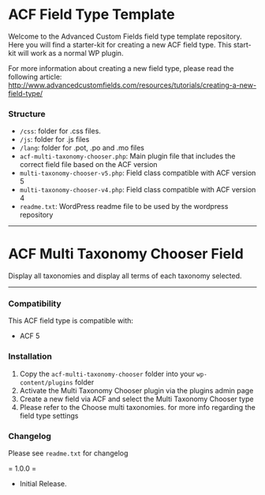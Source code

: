 # ACF Field Type Template

Welcome to the Advanced Custom Fields field type template repository.
Here you will find a starter-kit for creating a new ACF field type. This start-kit will work as a normal WP plugin.

For more information about creating a new field type, please read the following article:
http://www.advancedcustomfields.com/resources/tutorials/creating-a-new-field-type/

### Structure

* `/css`:  folder for .css files.
* `/js`: folder for .js files
* `/lang`: folder for .pot, .po and .mo files
* `acf-multi-taxonomy-chooser.php`: Main plugin file that includes the correct field file based on the ACF version
* `multi-taxonomy-chooser-v5.php`: Field class compatible with ACF version 5 
* `multi-taxonomy-chooser-v4.php`: Field class compatible with ACF version 4
* `readme.txt`: WordPress readme file to be used by the wordpress repository

-----------------------

# ACF Multi Taxonomy Chooser Field

Display all taxonomies and display all terms of each taxonomy selected.

-----------------------

### Compatibility

This ACF field type is compatible with:
* ACF 5

### Installation

1. Copy the `acf-multi-taxonomy-chooser` folder into your `wp-content/plugins` folder
2. Activate the Multi Taxonomy Chooser plugin via the plugins admin page
3. Create a new field via ACF and select the Multi Taxonomy Chooser type
4. Please refer to the Choose multi taxonomies. for more info regarding the field type settings

### Changelog
Please see `readme.txt` for changelog

= 1.0.0 =
* Initial Release.